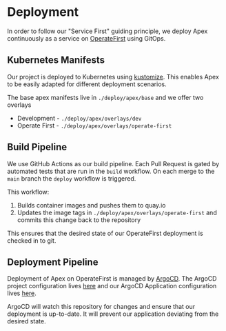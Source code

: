 Deployment
==========

In order to follow our "Service First" guiding principle, we deploy Apex continuously as a service on [OperateFirst](https://operate-first.cloud) using GitOps.

## Kubernetes Manifests

Our project is deployed to Kubernetes using [kustomize](https://kustomize.io/).
This enables Apex to be easily adapted for different deployment scenarios.

The base apex manifests live in `./deploy/apex/base` and we offer two overlays
- Development - `./deploy/apex/overlays/dev`
- Operate First - `./deploy/apex/overlays/operate-first`

## Build Pipeline

We use GitHub Actions as our build pipeline.
Each Pull Request is gated by automated tests that are run in the `build` workflow.
On each merge to the `main` branch the `deploy` workflow is triggered.

This workflow:

1. Builds container images and pushes them to quay.io
1. Updates the image tags in `./deploy/apex/overlays/operate-first` and commits this change back to the repository

This ensures that the desired state of our OperateFirst deployment is checked in to git.

## Deployment Pipeline

Deployment of Apex on OperateFirst is managed by [ArgoCD](https://argocd.operate-first.cloud/applications/apex-smaug).
The ArgoCD project configuration lives [here](https://github.com/operate-first/apps/blob/master/argocd/overlays/moc-infra/projects/apex.yaml) and our ArgoCD Application configuration lives [here](https://github.com/operate-first/apps/blob/master/argocd/overlays/moc-infra/applications/envs/moc/smaug/apex/apex.yaml).

ArgoCD will watch this repository for changes and ensure that our deployment is up-to-date.
It will prevent our application deviating from the desired state.
